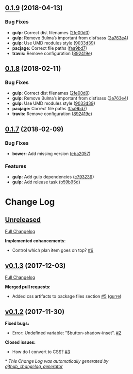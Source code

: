 <a name="0.1.9"></a>
## [0.1.9](https://github.com/Wikiki/bulma-pricingtable/compare/0.1.7...0.1.9) (2018-04-13)


### Bug Fixes

* **gulp:** Correct dist filenames ([2fe00d0](https://github.com/Wikiki/bulma-pricingtable/commit/2fe00d0))
* **gulp:** Remove Bulma’s important from dist’sass ([3a763e4](https://github.com/Wikiki/bulma-pricingtable/commit/3a763e4))
* **gulp:** Use UMD modules style ([9033d39](https://github.com/Wikiki/bulma-pricingtable/commit/9033d39))
* **pacjage:** Correct file paths ([faa9bd7](https://github.com/Wikiki/bulma-pricingtable/commit/faa9bd7))
* **travis:** Remove configuration ([892419e](https://github.com/Wikiki/bulma-pricingtable/commit/892419e))



<a name="0.1.8"></a>
## [0.1.8](https://github.com/Wikiki/bulma-pricingtable/compare/0.1.7...0.1.8) (2018-02-11)


### Bug Fixes

* **gulp:** Correct dist filenames ([2fe00d0](https://github.com/Wikiki/bulma-pricingtable/commit/2fe00d0))
* **gulp:** Remove Bulma’s important from dist’sass ([3a763e4](https://github.com/Wikiki/bulma-pricingtable/commit/3a763e4))
* **gulp:** Use UMD modules style ([9033d39](https://github.com/Wikiki/bulma-pricingtable/commit/9033d39))
* **pacjage:** Correct file paths ([faa9bd7](https://github.com/Wikiki/bulma-pricingtable/commit/faa9bd7))
* **travis:** Remove configuration ([892419e](https://github.com/Wikiki/bulma-pricingtable/commit/892419e))



<a name="0.1.7"></a>
## [0.1.7](https://github.com/Wikiki/bulma-pricingtable/compare/v0.1.3...v0.1.7) (2018-02-09)


### Bug Fixes

* **bower:** Add missing version ([eba2057](https://github.com/Wikiki/bulma-pricingtable/commit/eba2057))


### Features

* **gulp:** Add gulp dependencies ([c793239](https://github.com/Wikiki/bulma-pricingtable/commit/c793239))
* **gulp:** Add release task ([b59b95d](https://github.com/Wikiki/bulma-pricingtable/commit/b59b95d))



# Change Log

## [Unreleased](https://github.com/wikiki/bulma-pricingtable/tree/HEAD)

[Full Changelog](https://github.com/wikiki/bulma-pricingtable/compare/v0.1.3...HEAD)

**Implemented enhancements:**

- Control which plan item goes on top? [\#6](https://github.com/Wikiki/bulma-pricingtable/issues/6)

## [v0.1.3](https://github.com/wikiki/bulma-pricingtable/tree/v0.1.3) (2017-12-03)
[Full Changelog](https://github.com/wikiki/bulma-pricingtable/compare/v0.1.2...v0.1.3)

**Merged pull requests:**

- Added css artifacts to package files section [\#5](https://github.com/Wikiki/bulma-pricingtable/pull/5) ([gurre](https://github.com/gurre))

## [v0.1.2](https://github.com/wikiki/bulma-pricingtable/tree/v0.1.2) (2017-11-30)
**Fixed bugs:**

- Error: Undefined variable: "$button-shadow-inset". [\#2](https://github.com/Wikiki/bulma-pricingtable/issues/2)

**Closed issues:**

- How do I convert to CSS? [\#3](https://github.com/Wikiki/bulma-pricingtable/issues/3)



\* *This Change Log was automatically generated by [github_changelog_generator](https://github.com/skywinder/Github-Changelog-Generator)*